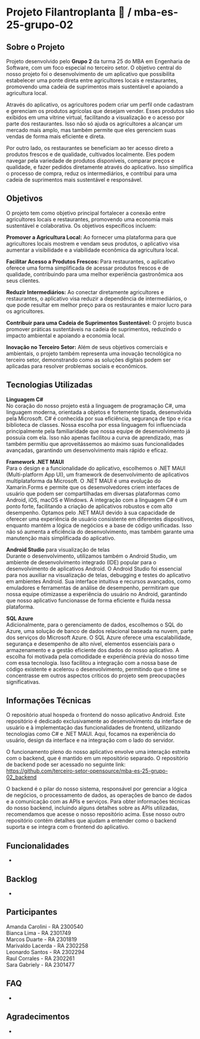 # Projeto Filantroplanta 🌱 / mba-es-25-grupo-02

## Sobre o Projeto
Projeto desenvolvido pelo **Grupo 2** da turma 25 do MBA em Engenharia de Software, com um foco especial no terceiro setor. O objetivo central do nosso projeto foi o desenvolvimento de um aplicativo que possibilita estabelecer uma ponte direta entre agricultores locais e restaurantes, promovendo uma cadeia de suprimentos mais sustentável e apoiando a agricultura local.

Através do aplicativo, os agricultores podem criar um perfil onde cadastram e gerenciam os produtos agrícolas que desejam vender. Esses produtos são exibidos em uma vitrine virtual, facilitando a visualização e o acesso por parte dos restaurantes. Isso não só ajuda os agricultores a alcançar um mercado mais amplo, mas também permite que eles gerenciem suas vendas de forma mais eficiente e direta.

Por outro lado, os restaurantes se beneficiam ao ter acesso direto a produtos frescos e de qualidade, cultivados localmente. Eles podem navegar pela variedade de produtos disponíveis, comparar preços e qualidade, e fazer pedidos diretamente através do aplicativo. Isso simplifica o processo de compra, reduz os intermediários, e contribui para uma cadeia de suprimentos mais sustentável e responsável.

## Objetivos 
O projeto tem como objetivo principal fortalecer a conexão entre agricultores locais e restaurantes, promovendo uma economia mais sustentável e colaborativa. Os objetivos específicos incluem:

**Promover a Agricultura Local:** Ao fornecer uma plataforma para que agricultores locais mostrem e vendam seus produtos, o aplicativo visa aumentar a visibilidade e a viabilidade econômica da agricultura local.

**Facilitar Acesso a Produtos Frescos:** Para restaurantes, o aplicativo oferece uma forma simplificada de acessar produtos frescos e de qualidade, contribuindo para uma melhor experiência gastronômica aos seus clientes.

**Reduzir Intermediários:** Ao conectar diretamente agricultores e restaurantes, o aplicativo visa reduzir a dependência de intermediários, o que pode resultar em melhor preço para os restaurantes e maior lucro para os agricultores.

**Contribuir para uma Cadeia de Suprimentos Sustentável:** O projeto busca promover práticas sustentáveis na cadeia de suprimentos, reduzindo o impacto ambiental e apoiando a economia local.

**Inovação no Terceiro Setor:** Além de seus objetivos comerciais e ambientais, o projeto também representa uma inovação tecnológica no terceiro setor, demonstrando como as soluções digitais podem ser aplicadas para resolver problemas sociais e econômicos.

## Tecnologias Utilizadas

**Linguagem C#**  
No coração do nosso projeto está a linguagem de programação C#, uma linguagem moderna, orientada a objetos e fortemente tipada, desenvolvida pela Microsoft. C# é conhecida por sua eficiência, segurança de tipo e rica biblioteca de classes. Nossa escolha por essa linguagem foi influenciada principalmente pela familiaridade que nossa equipe de desenvolvimento já possuía com ela. Isso não apenas facilitou a curva de aprendizado, mas também permitiu que aproveitássemos ao máximo suas funcionalidades avançadas, garantindo um desenvolvimento mais rápido e eficaz.

**Framework .NET MAUI**  
Para o design e a funcionalidade do aplicativo, escolhemos o .NET MAUI (Multi-platform App UI), um framework de desenvolvimento de aplicativos multiplataforma da Microsoft. O .NET MAUI é uma evolução do Xamarin.Forms e permite que os desenvolvedores criem interfaces de usuário que podem ser compartilhadas em diversas plataformas como Android, iOS, macOS e Windows. A integração com a linguagem C# é um ponto forte, facilitando a criação de aplicativos robustos e com alto desempenho. Optamos pelo .NET MAUI devido à sua capacidade de oferecer uma experiência de usuário consistente em diferentes dispositivos, enquanto mantém a lógica de negócios e a base de código unificadas. Isso não só aumenta a eficiência do desenvolvimento, mas também garante uma manutenção mais simplificada do aplicativo.

**Android Studio** para visualização de telas  
Durante o desenvolvimento, utilizamos também o Android Studio, um ambiente de desenvolvimento integrado (IDE) popular para o desenvolvimento de aplicativos Android. O Android Studio foi essencial para nos auxiliar na visualização de telas, debugging e testes do aplicativo em ambientes Android. Sua interface intuitiva e recursos avançados, como emuladores e ferramentas de análise de desempenho, permitiram que nossa equipe otimizasse a experiência do usuário no Android, garantindo que nosso aplicativo funcionasse de forma eficiente e fluida nessa plataforma.

**SQL Azure**  
Adicionalmente, para o gerenciamento de dados, escolhemos o SQL do Azure, uma solução de banco de dados relacional baseada na nuvem, parte dos serviços do Microsoft Azure. O SQL Azure oferece uma escalabilidade, segurança e desempenho de alto nível, elementos essenciais para o armazenamento e a gestão eficiente dos dados do nosso aplicativo. A escolha foi motivada pela comodidade e experiência prévia do nosso time com essa tecnologia. Isso facilitou a integração com a nossa base de código existente e acelerou o desenvolvimento, permitindo que o time se concentrasse em outros aspectos críticos do projeto sem preocupações significativas.  

## Informações Técnicas

O repositório atual hospeda o frontend do nosso aplicativo Android. Este repositório é dedicado exclusivamente ao desenvolvimento da interface de usuário e à implementação das funcionalidades de frontend, utilizando tecnologias como C# e .NET MAUI. Aqui, focamos na experiência do usuário, design da interface e na integração com o lado do servidor.

O funcionamento pleno do nosso aplicativo envolve uma interação estreita com o backend, que é mantido em um repositório separado. O repositório de backend pode ser acessado no seguinte link: https://github.com/terceiro-setor-opensource/mba-es-25-grupo-02_backend

O backend é o pilar do nosso sistema, responsável por gerenciar a lógica de negócios, o processamento de dados, as operações de banco de dados e a comunicação com as APIs e serviços. Para obter informações técnicas do nosso backend, incluindo alguns detalhes sobre as APIs utilizadas, recomendamos que acesse o nosso repositório acima. Esse nosso outro repositório contém detalhes que ajudam a entender como o backend suporta e se integra com o frontend do aplicativo.

## Funcionalidades
-
## Backlog
-
## Participantes

Amanda Carolini - RA 2300540  
Bianca Lima - RA 2301749  
Marcos Duarte - RA 2301819  
Marivaldo Lacerda - RA 2302258  
Leonardo Santos - RA 2302294  
Raul Corrales - RA 2302261  
Sara Gabriely - RA 2301477  

## FAQ
-
## Agradecimentos
-
